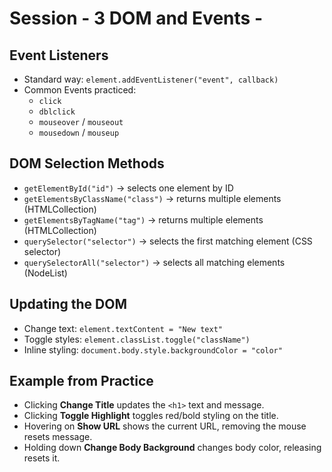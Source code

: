 # Session - 3 DOM and Events -

## Event Listeners
- Standard way: `element.addEventListener("event", callback)`
- Common Events practiced:
  - `click`
  - `dblclick`
  - `mouseover` / `mouseout`
  - `mousedown` / `mouseup`

## DOM Selection Methods
- `getElementById("id")` → selects one element by ID
- `getElementsByClassName("class")` → returns multiple elements (HTMLCollection)
- `getElementsByTagName("tag")` → returns multiple elements (HTMLCollection)
- `querySelector("selector")` → selects the first matching element (CSS selector)
- `querySelectorAll("selector")` → selects all matching elements (NodeList)

## Updating the DOM
- Change text: `element.textContent = "New text"`
- Toggle styles: `element.classList.toggle("className")`
- Inline styling: `document.body.style.backgroundColor = "color"`


## Example from Practice
- Clicking **Change Title** updates the `<h1>` text and message.
- Clicking **Toggle Highlight** toggles red/bold styling on the title.
- Hovering on **Show URL** shows the current URL, removing the mouse resets message.
- Holding down **Change Body Background** changes body color, releasing resets it.
